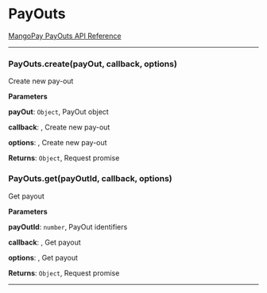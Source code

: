 # PayOuts

[MangoPay PayOuts API Reference](https://docs.mangopay.com/api-references/pay-out-bank-wire/)



* * *

### PayOuts.create(payOut, callback, options) 

Create new pay-out

**Parameters**

**payOut**: `Object`, PayOut object

**callback**: , Create new pay-out

**options**: , Create new pay-out

**Returns**: `Object`, Request promise


### PayOuts.get(payOutId, callback, options) 

Get payout

**Parameters**

**payOutId**: `number`, PayOut identifiers

**callback**: , Get payout

**options**: , Get payout

**Returns**: `Object`, Request promise



* * *










